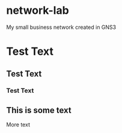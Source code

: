 # network-lab
My small business network created in GNS3

# Test Text
## Test Text
### Test Text


This is some text
---
More text

